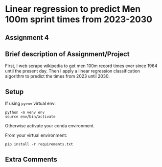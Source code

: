 # Linear regression to predict Men 100m sprint times from 2023-2030

## Assignment 4

## Brief description of Assignment/Project
First, I web scrape wikipedia to get men 100m record times ever since 1964 until the present day. Then I apply a linear regression classification algorithm to predict the times from 2023 until 2030.

## Setup

If using `pyenv` virtual env:

```shell
python -m venv env
source env/bin/activate
```

Otherwise activate your conda environment.

From your virtual environment:

```shell
pip install -r requirements.txt
```

## Extra Comments

